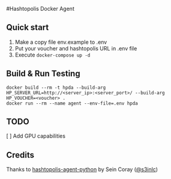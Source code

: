 #Hashtopolis Docker Agent

## Quick start
1. Make a copy file env.example to .env
2. Put your voucher and hashtopolis URL in .env file
3. Execute `docker-compose up -d`

## Build & Run Testing 
```
docker build --rm -t hpda --build-arg HP_SERVER_URL=http://<server_ip>:<server_port>/ --build-arg HP_VOUCHER=<voucher> .
docker run --rm --name agent --env-file=.env hpda
```

## TODO
[ ] Add GPU capabilities

## Credits
Thanks to [hashtopolis-agent-python](https://github.com/s3inlc/hashtopolis-agent-python) by Sein Coray ([@s3inlc](https://github.com/s3inlc))
